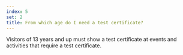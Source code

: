 ```yaml
---
index: 5
set: 2
title: From which age do I need a test certificate?
---
```

Visitors of 13 years and up must show a test certificate at events and activities that require a test certificate. 
